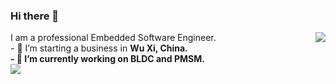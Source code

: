 ### Hi there 👋
<img align="right" src="https://github-readme-stats.vercel.app/api?username=luck4ever&show_icons=true&count_private=true" />
I am a professional Embedded Software Engineer.</br>
- 🔭 I’m starting a business in <b>Wu Xi, China.</br>
- 🌱 I’m currently working on BLDC and PMSM.</br>
<img align="left" src="https://github-readme-stats.vercel.app/api/top-langs/?username=luck4ever&layout=compact" />
